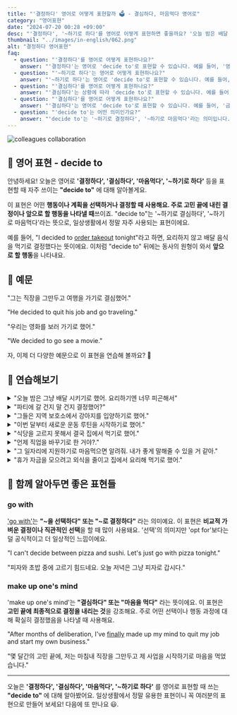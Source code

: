 ```yaml
---
title: "'결정하다' 영어로 어떻게 표현할까 🗳️ - 결심하다, 마음먹다 영어로"
category: "영어표현"
date: "2024-07-20 00:28 +09:00"
desc: "'결정하다', '~하기로 하다'를 영어로 어떻게 표현하면 좋을까요? '오늘 밤은 배달 시키기로 했어', '새로운 운동 루틴을 시작하기로 했어' 등을 영어로 표현하는 법을 배워봅시다. 다양한 예문을 통해서 연습하고 본인의 표현으로 만들어 보세요."
thumbnail: "../images/in-english/062.png"
alt: "결정하다 영어표현"
faq:
  - question: "'결정하다'를 영어로 어떻게 표현하나요?"
    answer: "'결정하다'는 영어로 'decide to'로 표현할 수 있습니다. 예를 들어, '영화를 보러 가기로 결정했어'는 'I decided to go see a movie'로 말할 수 있습니다."
  - question: "'~하기로 하다'는 영어로 어떻게 표현하나요?"
    answer: "'~하기로 하다'는 영어로 'decide to'로 표현할 수 있습니다. 예를 들어, '새로운 운동 루틴을 시작하기로 했어'는 'I decided to start a new workout routine'으로 말할 수 있습니다."
  - question: "'결심하다'를 영어로 어떻게 표현하나요?"
    answer: "'결심하다'는 상황에 따라 'decide to'로 표현할 수 있습니다. 예를 들어, '그녀는 직장을 그만두고 여행을 가기로 결심했어'는 'She decided to quit her job and go traveling'으로 말할 수 있습니다."
  - question: "'결심하다'를 영어로 어떻게 표현하나요?"
    answer: "'결심하다'는 영어로 'decide to'로 표현할 수 있습니다. 예를 들어, '금연하기로 결심했어'는 'I decided to quit smoking'으로 말할 수 있습니다."
  - question: "'decide to'는 어떤 의미인가요?"
    answer: "'decide to'는 '~하기로 결정하다', '~하기로 마음먹다'라는 의미입니다. 어떤 행동이나 계획을 선택하거나 결정할 때 사용합니다. 예를 들어, 'They decided to adopt a dog'는 '그들은 강아지를 입양하기로 결정했다'는 뜻입니다."
---
```


![colleagues collaboration](../images/in-english/062-1.avif)

## 🌟 영어 표현 - decide to

안녕하세요! 오늘은 영어로 **'결정하다', '결심하다', '마음먹다', '~하기로 하다'** 등을 표현할 때 자주 쓰이는 **"decide to"** 에 대해 알아볼게요.

이 표현은 어떤 **행동이나 계획을 선택하거나 결정할 때 사용해요. 주로 고민 끝에 내린 결정이나 앞으로 할 행동을 나타낼 때**쓰이죠. "decide to"는 '~하기로 결심하다', '~하기로 마음먹다'라는 뜻으로, 일상생활에서 정말 자주 사용되는 표현이에요.

예를 들어, "I decided to <a href="/blog/in-english/066.order-takeout/">order takeout</a> tonight"라고 하면, 요리하지 않고 배달 음식을 먹기로 결정했다는 뜻이에요. 이처럼 "decide to" 뒤에는 동사의 원형이 와서 **앞으로 할 행동**을 나타내요.

<script async src="https://pagead2.googlesyndication.com/pagead/js/adsbygoogle.js?client=ca-pub-1465612013356152"
     crossorigin="anonymous"></script>
<!-- engple-horizontal-ad -->

<ins class="adsbygoogle"
     style="display:block"
     data-ad-client="ca-pub-1465612013356152"
     data-ad-slot="2106896038"
     data-ad-format="auto"
     data-full-width-responsive="true"></ins>

<script>
     (adsbygoogle = window.adsbygoogle || []).push({});
</script>

## 📖 예문

"그는 직장을 그만두고 여행을 가기로 결심했어."

"He decided to quit his job and go traveling."

"우리는 영화를 보러 가기로 했어."

"We decided to go see a movie."

자, 이제 더 다양한 예문으로 이 표현을 연습해 볼까요? 🚀

## 💬 연습해보기

<details>
<summary>"오늘 밤은 그냥 배달 시키기로 했어. 요리하기엔 너무 피곤해서"</summary>
<span>"I decided to <a href="/blog/in-english/066.order-takeout/">order takeout</a> tonight. I'm too tired to cook."</span>
</details>

<details>
<summary>"파티에 갈 건지 말 건지 결정했어?"</summary>
<span>"Have you decided to go to the party yet?"</span>
</details>

<details>
<summary>"그들은 지역 보호소에서 강아지를 입양하기로 했어."</summary>
<span>"They decided to adopt a dog from the local shelter."</span>
</details>

<details>
<summary>"이번 달부터 새로운 운동 루틴을 시작하기로 했어."</summary>
<span>"I decided to start a new workout routine this month."</span>
</details>

<details>
<summary>"식당을 고르지 못해서 결국 집에서 먹기로 했어."</summary>
<span>"We couldn't choose a restaurant, so we decided to eat at home."</span>
</details>

<details>
<summary>"언제 직업을 바꾸기로 한 거야?."</summary>
<span>"When did you decide to switch careers?"</span>
</details>

<details>
<summary>"그 일자리에 지원하기로 마음먹으면 알려줘. 내가 좋게 말해줄 수 있을 거 같아."</summary>
<span>"If you decide to apply for that job, <a href="/blog/in-english/241.let-someone-know/">let me know</a>. I might be able to <a href="/blog/in-english/063.put-in-a-good-word/">put in a good word</a> for you."</span>
</details>

<details>
<summary>"휴가 자금을 모으려고 외식을 줄이고 집에서 요리해 먹기로 했어."</summary>
<span>"We decided to <a href="/blog/in-english/059.cut-back-on/">cut back on</a> eating out and make more meals at home to save for our vacation."</span>
</details>

## 🤝 함께 알아두면 좋은 표현들

### go with

['go with'](/blog/vocab-1/021.go-with/)는 **"~을 선택하다" 또는 "~로 결정하다"** 라는 의미예요. 이 표현은 **비교적 가벼운 결정이나 직관적인 선택**을 할 때 많이 사용돼요. '선택'의 의미지만 'opt for'보다는 덜 공식적이고 더 일상적인 느낌이에요.

"I can't decide between pizza and sushi. Let's just go with pizza tonight."

"피자와 초밥 중에 고르기 힘드네요. 오늘 저녁은 그냥 피자로 갑시다."

### make up one's mind

'make up one's mind'는 **"결심하다" 또는 "마음을 먹다"** 라는 뜻이에요. 이 표현은 **고민 끝에 최종적으로 결정을 내리는 것**을 강조해요. 주로 어떤 선택이나 행동 과정에 대해 확실히 결정했음을 나타낼 때 사용해요.

"After months of deliberation, I've [finally](/blog/in-english/182.finally/) made up my mind to quit my job and start my own business."

"몇 달간의 고민 끝에, 저는 마침내 직장을 그만두고 제 사업을 시작하기로 마음을 먹었습니다."

---

오늘은 **'결정하다', '결심하다', '마음먹다', '~하기로 하다'** 를 영어로 표현할 때 쓰는 **"decide to"** 에 대해 알아봤어요. 일상생활에서 정말 유용한 표현이니 꼭 여러분의 표현으로 만들어 보세요! 다음에 또 만나요 😃.
